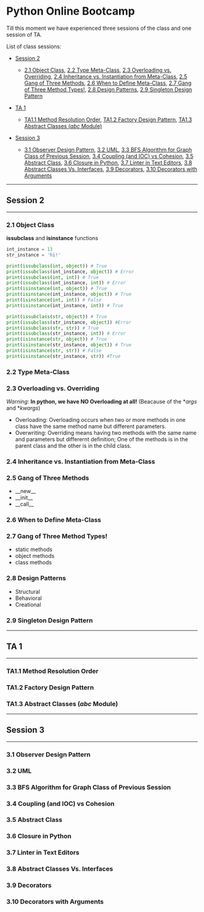 
# Python Online Bootcamp

Till this moment we have experienced three sessions of the class and one session of TA.

List of class sessions:
- [Session 2](#session-2)
    - [2.1 Object Class](#21-object-class), [2.2 Type Meta-Class](#22-type-meta-class), [2.3 Overloading vs. Overriding](#23-overloading-vs-overriding), [2.4 Inheritance vs. Instantiation from Meta-Class](#24-inheritance-vs-instantiation-from-meta-class), [2.5 Gang of Three Methods](#25-gang-of-three-methods), [2.6 When to Define Meta-Class](#26-when-to-define-meta-class), [2.7 Gang of Three Method Types!](#27-gang-of-three-method-types), [2.8 Design Patterns](#28-design-patterns), [2.9 Singleton Design Pattern](#29-singleton-design-pattern)
- [TA 1](#ta-1)
    - [TA1.1 Method Resolution Order](#ta11-method-resolution-order), [TA1.2 Factory Design Pattern](#ta12-factory-design-pattern), [TA1.3 Abstract Classes (_abc_ Module)](#ta13-abstract-classes-_abc_-module)
- [Session 3](#session-3)

    - [3.1 Observer Design Pattern](#31-observer-design-pattern), [3.2 UML](#32-uml), [3.3 BFS Algorithm for Graph Class of Previous Session](#33-bfs-algorithm-for-graph-class-of-previous-session), [3.4 Coupling (and IOC) vs Cohesion](#34-coupling-and-ioc-vs-cohesion), [3.5 Abstract Class](#35-abstract-class), [3.6 Closure in Python](#36-closure-in-python), [3.7 Linter in Text Editors](#37-linter-in-text-editors), [3.8 Abstract Classes Vs. Interfaces](#38-abstract-classes-vs-interfaces), [3.9 Decorators](#39-decorators), [3.10 Decorators with Arguments](#310-decorators-with-arguments)

---

## Session 2

----

### 2.1 Object Class
**issubclass** and **isinstance** functions
```python
int_instance = 13
str_instance = 'hi!'

print(issubclass(int, object)) # True
print(issubclass(int_instance, object)) # Error
print(issubclass(int, int)) # True
print(issubclass(int_instance, int)) # Error
print(isinstance(int, object)) # True
print(isinstance(int_instance, object)) # True
print(isinstance(int, int)) # False
print(isinstance(int_instance, int)) # True

print(issubclass(str, object)) # True
print(issubclass(str_instance, object)) #Error
print(issubclass(str, str)) # True
print(issubclass(str_instance, int)) # Error
print(isinstance(str, object)) # True
print(isinstance(str_instance, object)) # True
print(isinstance(str, str)) # False
print(isinstance(str_instance, str)) #True
```

### 2.2 Type Meta-Class
### 2.3 Overloading vs. Overriding
*Warning*: **In python, we have NO Overloading at all!** (Beacause of the \**args* and \**kwargs*)
- Overloading: Overloading occurs when two or more methods in one class have the same method name but different parameters.
- Overwriting: Overriding means having two methods with the same name and parameters but differernt definition; One of the methods is in the parent class and the other is in the child class.

### 2.4 Inheritance vs. Instantiation from Meta-Class
### 2.5 Gang of Three Methods
- \_\_new__
-	\_\_init__
-	\_\_call__

### 2.6 When to Define Meta-Class
### 2.7 Gang of Three Method Types!
- static methods
- object methods
- class methods

### 2.8 Design Patterns
- Structural
- Behavioral
- Creational

### 2.9 Singleton Design Pattern

---

## TA 1

---

### TA1.1 Method Resolution Order
### TA1.2 Factory Design Pattern
### TA1.3 Abstract Classes (_abc_ Module)

---

## Session 3

---

### 3.1 Observer Design Pattern
### 3.2 UML
### 3.3 BFS Algorithm for Graph Class of Previous Session
### 3.4 Coupling (and IOC) vs Cohesion
### 3.5 Abstract Class
### 3.6 Closure in Python
### 3.7 Linter in Text Editors
### 3.8 Abstract Classes Vs. Interfaces
### 3.9 Decorators
### 3.10 Decorators with Arguments

